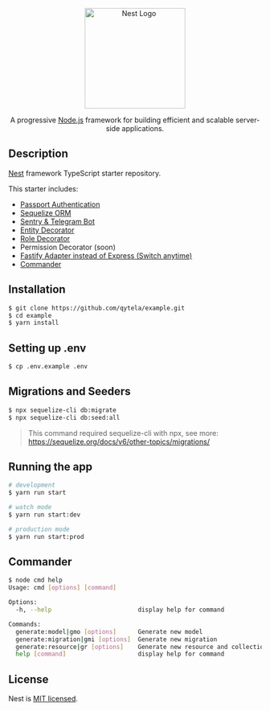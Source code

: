 <p align="center">
  <a href="http://nestjs.com/" target="blank"><img src="https://nestjs.com/img/logo-small.svg" width="200" alt="Nest Logo" /></a>
</p>

[circleci-image]: https://img.shields.io/circleci/build/github/nestjs/nest/master?token=abc123def456
[circleci-url]: https://circleci.com/gh/nestjs/nest

  <p align="center">A progressive <a href="http://nodejs.org" target="_blank">Node.js</a> framework for building efficient and scalable server-side applications.</p>

## Description

[Nest](https://github.com/nestjs/nest) framework TypeScript starter repository.

This starter includes:

- [Passport Authentication](https://github.com/qytela/nest-example#migrations-and-seeders)
- [Sequelize ORM](https://sequelize.org)
- [Sentry & Telegram Bot](https://github.com/qytela/nest-example/blob/main/SENTRY.md)
- [Entity Decorator](https://github.com/qytela/nest-example/blob/e8a119c27e671a720ad24768c9a76c1714922c17/src/modules/books/books.controller.ts#L24)
- [Role Decorator](https://github.com/qytela/nest-example/blob/e8a119c27e671a720ad24768c9a76c1714922c17/src/modules/users/users.controller.ts#L22)
- Permission Decorator (soon)
- [Fastify Adapter instead of Express (Switch anytime)](https://docs.nestjs.com/techniques/performance)
- [Commander](https://github.com/qytela/nest-example#commander)

## Installation

```bash
$ git clone https://github.com/qytela/example.git
$ cd example
$ yarn install
```

## Setting up .env

```bash
$ cp .env.example .env
```

## Migrations and Seeders

```bash
$ npx sequelize-cli db:migrate
$ npx sequelize-cli db:seed:all
```

> This command required sequelize-cli with npx, see more: https://sequelize.org/docs/v6/other-topics/migrations/

## Running the app

```bash
# development
$ yarn run start

# watch mode
$ yarn run start:dev

# production mode
$ yarn run start:prod
```

## Commander

```bash
$ node cmd help
Usage: cmd [options] [command]

Options:
  -h, --help                        display help for command

Commands:
  generate:model|gmo [options]      Generate new model
  generate:migration|gmi [options]  Generate new migration
  generate:resource|gr [options]    Generate new resource and collection
  help [command]                    display help for command
```

## License

Nest is [MIT licensed](LICENSE).
